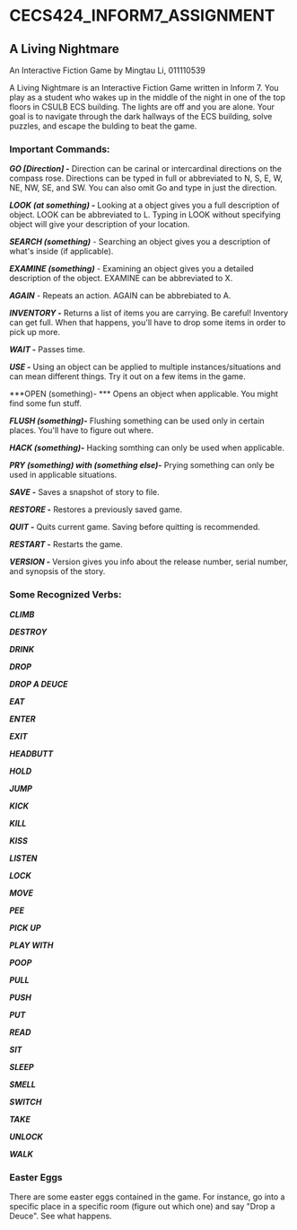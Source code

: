 # CECS424_INFORM7_ASSIGNMENT

## A Living Nightmare
An Interactive Fiction Game by Mingtau Li, 
011110539


A Living Nightmare is an Interactive Fiction Game written in Inform 7. You play as a student who wakes up in the middle of the night in one of the top floors in CSULB ECS building. The lights are off and you are alone. Your goal is to navigate through the dark hallways of the ECS building, solve puzzles, and escape the bulding to beat the game.

### Important Commands:

***GO [Direction] -*** Direction can be carinal or intercardinal directions on the compass rose. Directions can be typed in full or abbreviated to N, S, E, W, NE, NW, SE, and SW. You can also omit Go and type in just the direction.


***LOOK (at something) -*** Looking at a object gives you a full description of object. LOOK can be abbreviated to L. Typing in LOOK without specifying object will give your description of your location.

***SEARCH (something)*** - Searching an object gives you a description of what's inside (if applicable).

***EXAMINE (something)*** - Examining an object gives you a detailed description of the object. EXAMINE can be abbreviated to X.

***AGAIN*** - Repeats an action. AGAIN can be abbrebiated to A.

***INVENTORY -*** Returns a list of items you are carrying. Be careful! Inventory can get full. When that happens, you'll have to drop some items in order to pick up more.

***WAIT -*** Passes time.

***USE -*** Using an object can be applied to multiple instances/situations and can mean different things. Try it out on a few items in the game.

***OPEN (something)- *** Opens an object when applicable. You might find some fun stuff.

***FLUSH (something)-*** Flushing something can be used only in certain places. You'll have to figure out where.

***HACK (something)-*** Hacking somthing can only be used when applicable.

***PRY (something) with (something else)-*** Prying something can only be used in applicable situations.

***SAVE -*** Saves a snapshot of story to file.

***RESTORE -*** Restores a previously saved game.

***QUIT -*** Quits current game. Saving before quitting is recommended.

***RESTART -*** Restarts the game.

***VERSION -*** Version gives you info about the release number, serial number, and synopsis of the story.

### Some Recognized Verbs:


***CLIMB***

***DESTROY***

***DRINK***

***DROP***

***DROP A DEUCE***

***EAT***

***ENTER***

***EXIT***

***HEADBUTT***

***HOLD***

***JUMP***

***KICK***

***KILL***

***KISS***

***LISTEN***

***LOCK***

***MOVE***

***PEE***

***PICK UP***

***PLAY WITH***

***POOP***

***PULL***

***PUSH***

***PUT***

***READ***

***SIT***

***SLEEP***

***SMELL***

***SWITCH***

***TAKE***

***UNLOCK***

***WALK***

### Easter Eggs
There are some easter eggs contained in the game. For instance, go into a specific place in a specific room (figure out which one) and say "Drop a Deuce". See what happens.